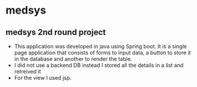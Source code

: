 # medsys
## medsys 2nd round project
- This application was developed in java using Spring boot. It is a single page application that consists of forms to input data, a button to store it in the database and another to render the table.
- I did not use a backend DB instead I stored all the details in a list and retreived it 
- For the view I used jsp.
